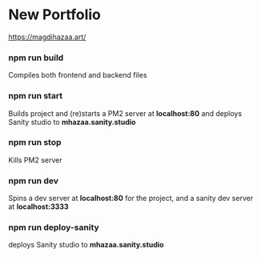 # New Portfolio

https://magdihazaa.art/

### npm run build

Compiles both frontend and backend files

### npm run start

Builds project and (re)starts a PM2 server at **localhost:80** and deploys Sanity studio to **mhazaa.sanity.studio**

### npm run stop

Kills PM2 server

### npm run dev

Spins a dev server at **localhost:80** for the project, and a sanity dev server at **localhost:3333**

### npm run deploy-sanity

deploys Sanity studio to **mhazaa.sanity.studio**